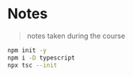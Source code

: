 # Notes

> notes taken during the course

<!-- https://gitignore.io -->
<!-- https://github.com/github/gitignore -->

```sh
npm init -y
npm i -D typescript
npx tsc --init
```
